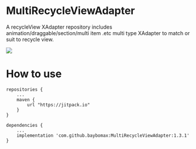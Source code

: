 # MultiRecycleViewAdapter
A recycleView XAdapter repository includes animation/draggable/section/multi item .etc multi type XAdapter to match or suit to recycle view.

[![](https://www.jitpack.io/v/baybomax/MultiRecycleViewAdapter.svg)](https://www.jitpack.io/#baybomax/MultiRecycleViewAdapter)

# How to use
	repositories {
    	...
    	maven {
        	url "https://jitpack.io"
    	}
	}

	dependencies {
    	...
    	implementation 'com.github.baybomax:MultiRecycleViewAdapter:1.3.1'
	}
